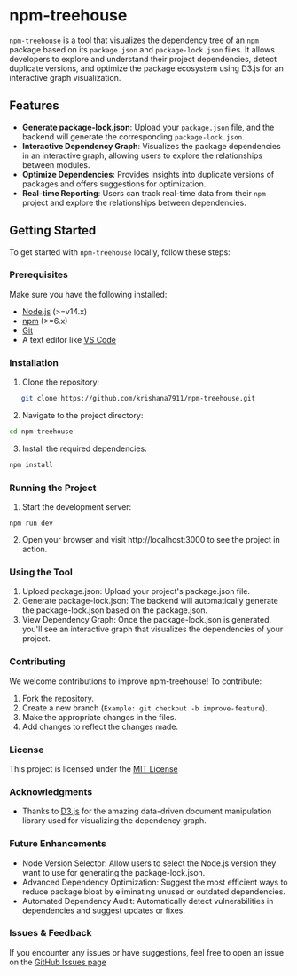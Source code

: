 # npm-treehouse

`npm-treehouse` is a tool that visualizes the dependency tree of an `npm` package based on its `package.json` and `package-lock.json` files. It allows developers to explore and understand their project dependencies, detect duplicate versions, and optimize the package ecosystem using D3.js for an interactive graph visualization.

## Features

- **Generate package-lock.json**: Upload your `package.json` file, and the backend will generate the corresponding `package-lock.json`.
- **Interactive Dependency Graph**: Visualizes the package dependencies in an interactive graph, allowing users to explore the relationships between modules.
- **Optimize Dependencies**: Provides insights into duplicate versions of packages and offers suggestions for optimization.
- **Real-time Reporting**: Users can track real-time data from their `npm` project and explore the relationships between dependencies.

## Getting Started

To get started with `npm-treehouse` locally, follow these steps:

### Prerequisites

Make sure you have the following installed:

- [Node.js](https://nodejs.org/) (>=v14.x)
- [npm](https://npmjs.com/) (>=6.x)
- [Git](https://git-scm.com/)
- A text editor like [VS Code](https://code.visualstudio.com/)

### Installation

1. Clone the repository:

```bash
   git clone https://github.com/krishana7911/npm-treehouse.git
```
2. Navigate to the project directory:

```bash
cd npm-treehouse
```
3. Install the required dependencies:

```bash
npm install
```
### Running the Project
1. Start the development server:
```
npm run dev
```
2. Open your browser and visit http://localhost:3000 to see the project in action.

### Using the Tool
1. Upload package.json: Upload your project's package.json file.
2. Generate package-lock.json: The backend will automatically generate the package-lock.json based on the package.json.
3. View Dependency Graph: Once the package-lock.json is generated, you'll see an interactive graph that visualizes the dependencies of your project.

### Contributing
We welcome contributions to improve npm-treehouse! To contribute:

1. Fork the repository.
2. Create a new branch (`Example: git checkout -b improve-feature`).
3. Make the appropriate changes in the files.
4. Add changes to reflect the changes made.

### License
This project is licensed under the [MIT License](LICENSE)

### Acknowledgments
- Thanks to [D3.js](https://d3js.org/) for the amazing data-driven document manipulation library used for visualizing the dependency graph.

### Future Enhancements
- Node Version Selector: Allow users to select the Node.js version they want to use for generating the package-lock.json.
- Advanced Dependency Optimization: Suggest the most efficient ways to reduce package bloat by eliminating unused or outdated dependencies.
- Automated Dependency Audit: Automatically detect vulnerabilities in dependencies and suggest updates or fixes.

### Issues & Feedback
If you encounter any issues or have suggestions, feel free to open an issue on the [GitHub Issues page](https://github.com/krishana7911/npm-treehouse/issues)
